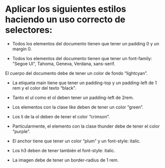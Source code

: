# Aplicar los siguientes estilos haciendo un uso correcto de selectores:

- Todos los elementos del documento tienen que tener un padding 0 y un margin 0.

- Todos los elementos del documento tienen que tener un font-family: "Segoe UI", Tahoma, Geneva, Verdana, sans-serif.

El cuerpo del documento debe de tener un color de fondo “lightcyan”.

- La etiqueta main tiene que tener un padding-top y un padding-left de 1 rem y el color del texto “black”.

- Tanto el ul como el ol deben tener un padding-left de 2rem.

- Los elementos con la clase like deben de tener un color “green”.

- Los li de la ol deben de tener el color “crimson”.

- Particularmente, el elemento con la clase thunder debe de tener el color “purple”.

- El anchor tiene que tener un color “plum” y un font-style: italic.

- Los h3 deben de tener también el font-style: italic.

- La imagen debe de tener un border-radius de 1 rem.
